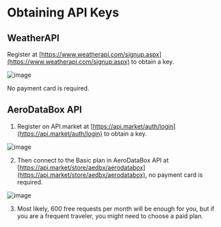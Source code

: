 # Obtaining API Keys

## WeatherAPI

Register at [https://www.weatherapi.com/signup.aspx](https://www.weatherapi.com/signup.aspx) to obtain a key.

![image](https://github.com/user-attachments/assets/6b75aedc-7006-4ec3-9c9b-aa8be42f72c4)

No payment card is required.

## AeroDataBox API

1. Register on API.market at [https://api.market/auth/login](https://api.market/auth/login) to obtain a key.

![image](https://github.com/user-attachments/assets/e6384f60-96f4-4b2c-8743-9cef0629a71f)

2. Then connect to the Basic plan in AeroDataBox API at [https://api.market/store/aedbx/aerodatabox](https://api.market/store/aedbx/aerodatabox), no payment card is required.

![image](https://github.com/user-attachments/assets/1d5656c8-bf74-44ce-b7ba-ef273000111c)

3. Most likely, 600 free requests per month will be enough for you, but if you are a frequent traveler, you might need to choose a paid plan.
